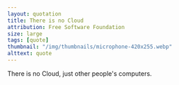 ```yaml
---
layout: quotation
title: There is no Cloud
attribution: Free Software Foundation
size: large
tags: [quote]
thumbnail: "/img/thumbnails/microphone-420x255.webp"
alttext: quote
---
```


There is no Cloud, just other people's computers.
